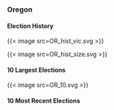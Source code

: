 ### Oregon

#### Election History
{{< image src=OR_hist_vic.svg >}}

{{< image src=OR_hist_size.svg >}}

#### 10 Largest Elections
{{< image src=OR_10.svg >}}

#### 10 Most Recent Elections

